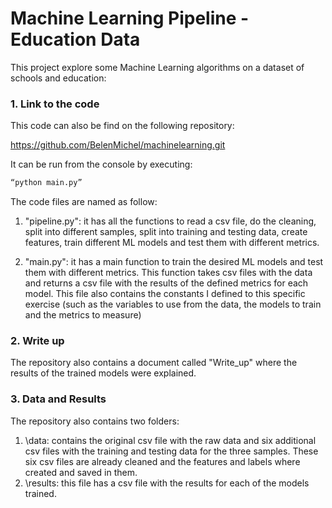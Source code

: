 # Machine Learning Pipeline - Education Data

This project explore some Machine Learning algorithms on a dataset of schools and education:

### 1. Link to the code

This code can also be find on the following repository:

https://github.com/BelenMichel/machinelearning.git

It can be run from the console by executing:
```bash
“python main.py”
```

The code files are named as follow:

1. "pipeline.py": it has all the functions to read a csv file, do the cleaning, split into different samples, split into training and testing data, create features, train different ML models and test them with different metrics. 

1. "main.py": it has a main function to train the desired ML models and test them with different metrics. This function takes csv files with the data and returns a csv file with the results of the defined metrics for each model. This file also contains the constants I defined to this specific exercise (such as the variables to use from the data, the models to train and the metrics to measure)

### 2. Write up 

The repository also contains a document called "Write_up" where the results of the trained models were explained.  

### 3. Data and Results

The repository also contains two folders:

1. \data: contains the original csv file with the raw data and six  additional csv files with the training and testing data for the three samples. These six csv files are already cleaned and the features and labels where created and saved in them. 
1. \results: this file has a csv file with the results for each of the models trained. 
